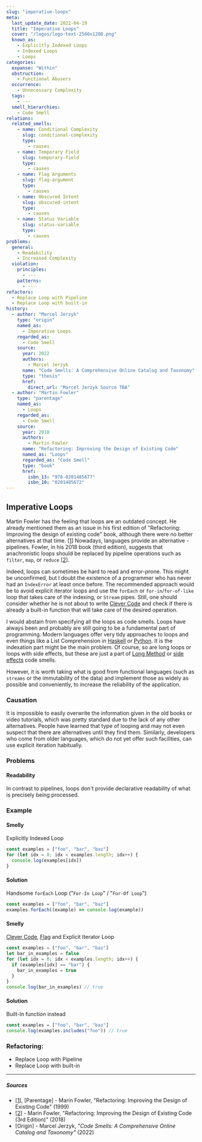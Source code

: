 ```yaml
---
slug: "imperative-loops"
meta:
  last_update_date: 2022-04-19
  title: "Imperative Loops"
  cover: "/logos/logo-text-2560x1280.png"
  known_as:
    - Explicitly Indexed Loops
    - Indexed Loops
    - Loops
categories:
  expanse: "Within"
  obstruction:
    - Functional Abusers
  occurrence:
    - Unnecessary Complexity
  tags:
    - ---
  smell_hierarchies:
    - Code Smell
relations:
  related_smells:
    - name: Conditional Complexity
      slug: conditional-complexity
      type:
        - causes
    - name: Temporary Field
      slug: temporary-field
      type:
        - causes
    - name: Flag Arguments
      slug: flag-argument
      type:
        - causes
    - name: Obscured Intent
      slug: obscured-intent
      type:
        - causes
    - name: Status Variable
      slug: status-variable
      type:
        - causes
problems:
  general:
    - Readability
    - Increased Complexity
  violation:
    principles:
      - ---
    patterns:
      - ---
refactors:
  - Replace Loop with Pipeline
  - Replace Loop with built-in
history:
  - author: "Marcel Jerzyk"
    type: "origin"
    named_as:
      - Imperative Loops
    regarded_as:
      - Code Smell
    source:
      year: 2022
      authors:
        - Marcel Jerzyk
      name: "Code Smells: A Comprehensive Online Catalog and Taxonomy"
      type: "thesis"
      href:
        direct_url: "Marcel Jerzyk Source TBA"
  - author: "Martin Fowler"
    type: "parentage"
    named_as:
      - Loops
    regarded_as:
      - Code Smell
    source:
      year: 2018
      authors:
        - Martin Fowler
      name: "Refactoring: Improving the Design of Existing Code"
      named_as: "Loops"
      regarded_as: "Code Smell"
      type: "book"
      href:
        isbn_13: "978-0201485677"
        isbn_10: "0201485672"
---
```


## Imperative Loops

Martin Fowler has the feeling that loops are an outdated concept. He already mentioned them as an issue in his first edition of "Refactoring: Improving the design of existing code" book, although there were no better alternatives at that time. [[1](#sources)] Nowadays, languages provide an alternative - pipelines. Fowler, in his 2018 book (third edition), suggests that anachronistic loops should be replaced by pipeline operations such as `filter`, `map`, or `reduce` [[2](#sources)].

Indeed, loops can sometimes be hard to read and error-prone. This might be unconfirmed, but I doubt the existence of a programmer who has never had an `IndexError` at least once before. The recommended approach would be to avoid explicit iterator loops and use the `forEach` or `for-in`/`for-of-like` loop that takes care of the indexing, or `Stream` pipes. Still, one should consider whether he is not about to write [Clever Code](./clever-code.md) and check if there is already a built-in function that will take care of the desired operation.

I would abstain from specifying all the loops as code smells. Loops have always been and probably are still going to be a fundamental part of programming. Modern languages offer very tidy approaches to loops and even things like a List Comprehension in [Haskell](https://wiki.haskell.org/List_comprehension) or [Python](https://docs.python.org/3/tutorial/datastructures.html). It is the indexation part might be the main problem. Of course, so are long loops or loops with side effects, but these are just a part of [Long Method](./long-method.md) or [side effects](./side-effects.md) code smells.

However, it is worth taking what is good from functional languages (such as `streams` or the immutability of the data) and implement those as widely as possible and conveniently, to increase the reliability of the application.

### Causation

It is impossible to easily overwrite the information given in the old books or video tutorials, which was pretty standard due to the lack of any other alternatives. People have learned that type of looping and may not even suspect that there are alternatives until they find them. Similarly, developers who come from older languages, which do not yet offer such facilities, can use explicit iteration habitually.

### Problems

#### **Readability**

In contrast to pipelines, loops don't provide declarative readability of what is precisely being processed.

### Example

<div class="example-block">

#### Smelly

Explicitly Indexed Loop

```js
const examples = ["foo", "bar", "baz"]
for (let idx = 0; idx < examples.length; idx++) {
  console.log(examples[idx])
}
```

#### Solution

Handsome `forEach` Loop ("`For-In Loop`" / "`For-Of Loop`")

```js
const examples = ["foo", "bar", "baz"]
examples.forEach((example) => console.log(example))
```

</div>

<div class="example-block">

#### Smelly

[Clever Code](./clever-code.md), [Flag](./flag-argument.md) and Explicit Iterator Loop

```js
const examples = ["foo", "bar", "baz"]
let bar_in_examples = false
for (let idx = 0; idx < examples.length; idx++) {
  if (examples[idx] == "bar") {
    bar_in_examples = true
  }
}
console.log(bar_in_examples) // true
```

#### Solution

Built-In function instead

```js
const examples = ["foo", "bar", "baz"]
console.log(examples.includes("foo")) // true
```

</div>

### Refactoring:

- Replace Loop with Pipeline
- Replace Loop with built-in

---

##### Sources

- [[1](#sources)], [Parentage] - Marin Fowler, "Refactoring: Improving the Design of Existing Code" (1999)
- [[2](#sources)] - Marin Fowler, "Refactoring: Improving the Design of Existing Code (3rd Edition)" (2018)
- [Origin] - Marcel Jerzyk, _"Code Smells: A Comprehensive Online Catalog and Taxonomy"_ (2022)
